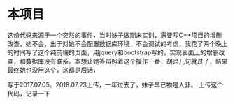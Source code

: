 # 本项目
这份代码来源于一个突然的事件，当时妹子做期末实训，需要写C++项目的增删改查，她不会，出于对她不会配置数据库环境，不会调试的考虑，我花了两个晚上的时间写了这个纯前端的页面，用jquery和bootstrap写的，实现表面上的增删改查，和数据库没有联系。本想让她答辩照着这个操作一番，胡诌几句就过了，结果最终她也没用这个，这都是后话，


写于2017.07.05。2018.07.23上传，一年过去了，妹子早已物是人非。 
上传这个代码，记录一下
